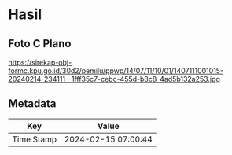 # Hasil

## Foto C Plano

https://sirekap-obj-formc.kpu.go.id/30d2/pemilu/ppwp/14/07/11/10/01/1407111001015-20240214-234111--1fff35c7-cebc-455d-b8c8-4ad5b132a253.jpg


## Metadata

| Key        | Value               |
| ---------- | ------------------- |
| Time Stamp | 2024-02-15 07:00:44 |




